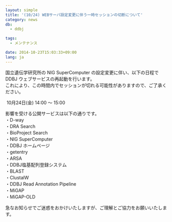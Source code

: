 ```yaml
---
layout: simple
title: '(10/24) WEBサーバ設定変更に伴う一時セッションの切断について'
category: news
db:
  - ddbj

tags:
  - メンテナンス

date: 2014-10-23T15:03:33+09:00
lang: ja
---
```


<p>国立遺伝学研究所の NIG SuperComputer の設定変更に伴い、以下の日程で DDBJ ウェブサービスの再起動を行います。<br>これにより、この時間内でセッションが切れる可能性がありますので、ご了承ください。</p>

<p><span class="icon_square"> 10月24日(金) 14:00 ～ 15:00</span></p>

<p>影響を受ける公開サービスは以下の通りです。<br>・D-way<br>・DRA Search<br>・BioProject Search<br>・NIG SuperComputer<br>・DDBJ ホームページ<br>・getentry<br>・ARSA<br>・DDBJ塩基配列登録システム<br>・BLAST<br>・ClustalW<br>・DDBJ Read Annotation Pipeline<br>・MiGAP<br>・MiGAP-OLD</p>

<p>急なお知らせでご迷惑をおかけいたしますが、ご理解とご協力をお願いいたします。</p>
